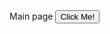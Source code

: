 
<html>
   <head>
	<link rel="stylesheet" type="text/css" href="Website.css">
   </head>
Main page
 </body>
  <button type="button">Click Me!</button> 
</html>

